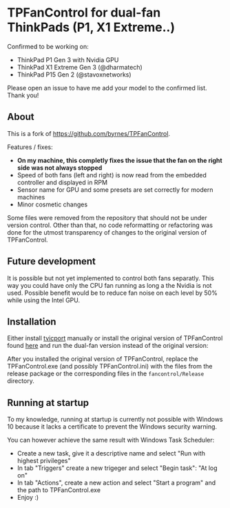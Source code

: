 # TPFanControl for dual-fan ThinkPads (P1, X1 Extreme..)

Confirmed to be working on:
- ThinkPad P1 Gen 3 with Nvidia GPU
- ThinkPad X1 Extreme Gen 3 (@dharmatech)
- ThinkPad P15 Gen 2 (@stavoxnetworks)

Please open an issue to have me add your model to the confirmed list. Thank you!

## About

This is a fork of https://github.com/byrnes/TPFanControl.

Features / fixes:

- **On my machine, this completly fixes the issue that the fan on the right side was not always stopped**
- Speed of both fans (left and right) is now read from the embedded controller and displayed in RPM
- Sensor name for GPU and some presets are set correctly for modern machines
- Minor cosmetic changes

Some files were removed from the repository that should not be under version control. Other than that, no code reformatting or refactoring was done for the utmost transparency of changes to the original version of TPFanControl.

## Future development
It is possible but not yet implemented to control both fans separatly. This way you could have only the CPU fan running as long a the Nvidia is not used. Possible benefit would be to reduce fan noise on each level by 50% while using the Intel GPU.

## Installation

Either install [tvicport](https://www.entechtaiwan.com/dev/port/index.shtm) manually or install the original version of TPFanControl found [here](https://sourceforge.net/projects/tp4xfancontrol/) and run the dual-fan version instead of the original version:

After you installed the original version of TPFanControl, replace the TPFanControl.exe (and possibly TPFanControl.ini) with the files from the release package or the corresponding files in the `fancontrol/Release` directory.

## Running at startup
To my knowledge, running at startup is currently not possible with Windows 10 because it lacks a certificate to prevent the Windows security warning.

You can however achieve the same result with Windows Task Scheduler:
- Create a new task, give it a descriptive name and select "Run with highest privileges"
- In tab "Triggers" create a new trigeger and select "Begin task": "At log on"
- In tab "Actions", create a new action and select "Start a program" and the path to TPFanControl.exe
- Enjoy :)
